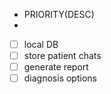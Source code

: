 - PRIORITY(DESC)
- 
- [ ] local DB
- [ ] store patient chats
- [ ] generate report
- [ ] diagnosis options